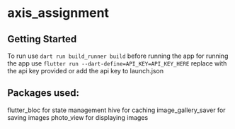# axis_assignment



## Getting Started

To run use ```dart run build_runner build``` before running the app
for running the app use ```flutter run --dart-define=API_KEY=API_KEY_HERE``` replace with the api key provided or add the api key to launch.json

## Packages used:

flutter_bloc for state management
hive for caching
image_gallery_saver for saving images
photo_view for displaying images


